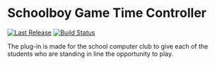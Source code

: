 # Schoolboy Game Time Controller

<a href="https://github.com/TheSpace-hub/SchoolboyGameTimeController/releases"><img src="https://img.shields.io/github/v/release/TheSpace-hub/SchoolboyGameTimeController?style=flat-square" alt="Last Release"></a>
<a href="https://github.com/TheSpace-hub/SchoolboyGameTimeController/actions"><img src="https://img.shields.io/github/actions/workflow/status/TheSpace-hub/SchoolboyGameTimeController/build.yml?style=flat-square&label=Build" alt="Build Status"></a>

The plug-in is made for the school computer club to give each of the students who are standing in line the opportunity
to play.
